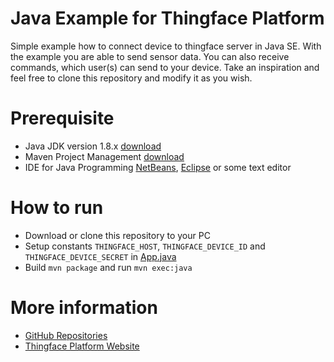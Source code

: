# Java Example for Thingface Platform
Simple example how to connect device to thingface server in Java SE.
With the example you are able to send sensor data.
You can also receive commands, which user(s) can send to your device.
Take an inspiration and feel free to clone this repository and modify it as you wish.

# Prerequisite
- Java JDK version 1.8.x [download](https://java.com/en/download/)
- Maven Project Management [download](https://maven.apache.org/)
- IDE for Java Programming [NetBeans](https://netbeans.org/), [Eclipse](https://eclipse.org/ide/) or some text editor

# How to run
- Download or clone this repository to your PC
- Setup constants `THINGFACE_HOST`, `THINGFACE_DEVICE_ID` and `THINGFACE_DEVICE_SECRET` in [App.java](src/main/jave/io/thingface/examples/App.java)
- Build `mvn package` and run `mvn exec:java`

# More information
- [GitHub Repositories](https://github.com/thingface "GitHub Repositories")
- [Thingface Platform Website](http://thingface.io/ "Thingface Platform Website")
